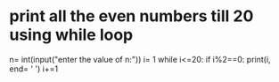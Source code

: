 # print all the even numbers till 20 using while loop
n= int(input("enter the value of n:"))
i= 1
while i<=20:
    if i%2==0:
        print(i, end= ' ')
    i+=1
